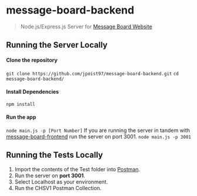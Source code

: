 # message-board-backend
> Node.js/Express.js Server for [Message Board Website]()

## Running the Server Locally

#### Clone the repository
```git clone https://github.com/jpoist97/message-board-backend.git```
```cd message-board-backend/```

#### Install Dependencies
```npm install```

#### Run the app
```node main.js -p [Port Number]```
If you are running the server in tandem with [message-board-frontend]() run the server on port 3001.
```node main.js -p 3001```

## Running the Tests Locally
1. Import the contents of the Test folder into [Postman](https://www.postman.com/).
2. Run the server on **port 3001**.
3. Select Localhost as your environment.
4. Run the CHSV1 Postman Collection.
